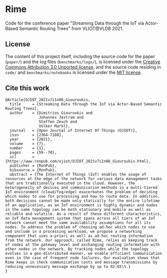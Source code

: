 # Rime
Code for the conference paper "Streaming Data through the IoT via Actor-Based Semantic Routing Trees" from VLIOT@VLDB 2021.

## License
The content of this project itself, including the source code for the paper (`paper/`) and the log files (`benchmarks/logs/`), is licensed under the [Creative Commons Attribution 3.0 Unported license](https://creativecommons.org/licenses/by/3.0/), and the source code residing in `code/` and `benchmarks/notebooks` is licensed under the [MIT license](code/LICENSE.md).

## Cite this work
```
@Article{OJIOT_2021v7i1n06_Giouroukis,
  title     = {Streaming Data through the IoT via Actor-Based Semantic Routing Trees},
  author    = {Dimitrios Giouroukis and
               Johannes Jestram and
               Steffen Zeuch and
               Volker Markl},
  journal   = {Open Journal of Internet Of Things (OJIOT)},
  issn      = {2364-7108},
  year      = {2021},
  volume    = {7},
  number    = {1},
  pages     = {59--70},
  url       = {https://www.ronpub.com/ojiot/OJIOT_2021v7i1n06_Giouroukis.html},
  publisher = {RonPub},
  bibsource = {RonPub},
  abstract = {The Internet of Things (IoT) enables the usage of resources at the edge of the network for various data management tasks that are traditionally executed in the cloud. However, the heterogeneity of devices and communication methods in a multi-tiered IoT environment (cloud/fog/edge) exacerbates the problem of deciding which nodes to use for processing and how to route data. In addition, both decisions cannot be made only statically for the entire lifetime of an application, as an IoT environment is highly dynamic and nodes in the same topology can be both stationary and mobile as well as reliable and volatile. As a result of these different characteristics, an IoT data management system that spans across all tiers of an IoT network cannot meet the same availability assumptions for all its nodes. To address the problem of choosing ad-hoc which nodes to use and include in a processing workload, we propose a networking component that uses a-priori as well as ad-hoc routing information from the network. Our approach, called Rime, relies on keeping track of nodes at the gateway level and exchanging routing information with other nodes in the network. By tracking nodes while the topology evolves in a geo-distributed manner, we enable efficient communication even in the case of frequent node failures. Our evaluation shows that Rime keeps in check communication costs and message transmissions by reducing unnecessary message exchange by up to 82:65\%.}
}
```
